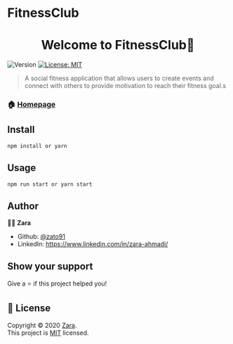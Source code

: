 # FitnessClub



<h1 align="center">Welcome to FitnessClub👋</h1>
<p>
  <img alt="Version" src="https://img.shields.io/badge/version-0.1.0-blue.svg?cacheSeconds=2592000" />
  <a href="https://choosealicense.com/licenses/mit/" target="_blank">
    <img alt="License: MIT" src="https://img.shields.io/badge/License-MIT-yellow.svg" />
  </a>
</p>

>  A social fitness application that allows users to create events and connect with others to provide motivation to reach their fitness goal.s

### 🏠 [Homepage](https://github.com/zato91/FitnessClub)

## Install

```sh
npm install or yarn
```

## Usage

```sh
npm run start or yarn start
```

## Author

👨‍💻 **Zara**

* Github: [@zato91](https://github.com/zato91)
* LinkedIn: https://www.linkedin.com/in/zara-ahmadi/

## Show your support

Give a ⭐️ if this project helped you!

## 📝 License

Copyright © 2020 [Zara](https://github.com/zato91).<br />
This project is [MIT](https://choosealicense.com/licenses/mit/) licensed.

